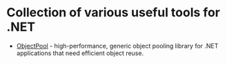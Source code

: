 # Collection of various useful tools for .NET

* [ObjectPool](src/Nanov.Common.Utils.ObjectPool) - high-performance, generic object pooling library for .NET applications that need efficient object reuse.
